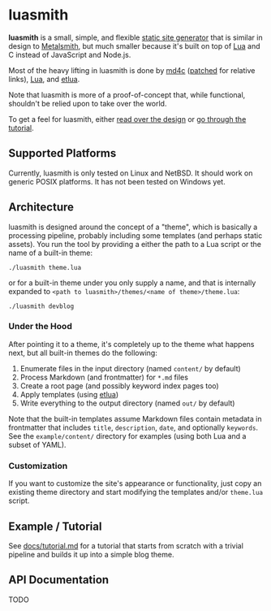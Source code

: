 # luasmith
**luasmith** is a small, simple, and flexible [static site generator](https://en.wikipedia.org/wiki/Static_site_generator) that is similar in design to [Metalsmith](https://metalsmith.io/), but much smaller because it's built on top of [Lua](https://www.lua.org/) and C instead of JavaScript and Node.js.

Most of the heavy lifting in luasmith is done by [md4c](https://github.com/mity/md4c) ([patched](https://github.com/jaredkrinke/md4c/commit/fc4cac5277b060450d93b06a67397388defa358d) for relative links), [Lua](https://www.lua.org/), and [etlua](https://github.com/leafo/etlua).

Note that luasmith is more of a proof-of-concept that, while functional, shouldn't be relied upon to take over the world.

To get a feel for luasmith, either [read over the design](#design) or [go through the tutorial](docs/tutorial.md).

## Supported Platforms
Currently, luasmith is only tested on Linux and NetBSD. It should work on generic POSIX platforms. It has not been tested on Windows yet.

## Architecture
luasmith is designed around the concept of a "theme", which is basically a processing pipeline, probably including some templates (and perhaps static assets). You run the tool by providing a either the path to a Lua script or the name of a built-in theme:

```
./luasmith theme.lua
```

or for a built-in theme under you only supply a name, and that is internally expanded to `<path to luasmith>/themes/<name of theme>/theme.lua`:

```
./luasmith devblog
```

### Under the Hood
After pointing it to a theme, it's completely up to the theme what happens next, but all built-in themes do the following:

1. Enumerate files in the input directory (named `content/` by default)
2. Process Markdown (and frontmatter) for `*.md` files
3. Create a root page (and possibly keyword index pages too)
4. Apply templates (using [etlua](https://github.com/leafo/etlua))
5. Write everything to the output directory (named `out/` by default)

Note that the built-in templates assume Markdown files contain metadata in frontmatter that includes `title`, `description`, `date`, and optionally `keywords`. See the `example/content/` directory for examples (using both Lua and a subset of YAML).

### Customization
If you want to customize the site's appearance or functionality, just copy an existing theme directory and start modifying the templates and/or `theme.lua` script.

## Example / Tutorial
See [docs/tutorial.md](docs/tutorial.md) for a tutorial that starts from scratch with a trivial pipeline and builds it up into a simple blog theme.

## API Documentation
TODO

